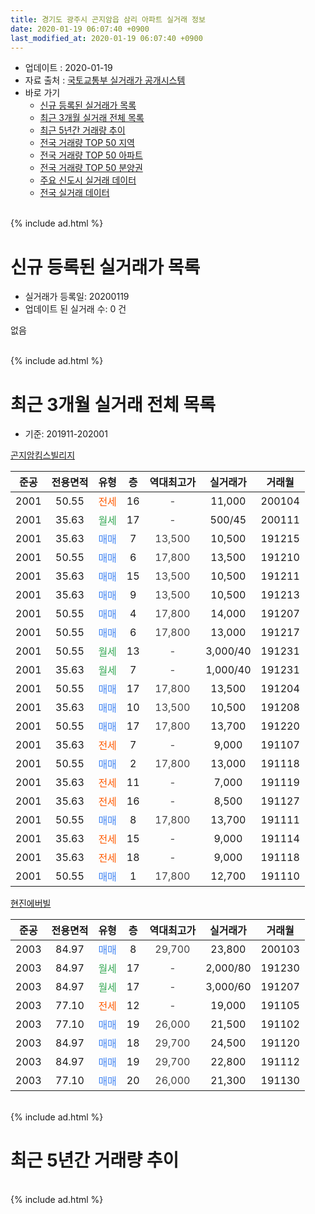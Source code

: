 ```yaml
---
title: 경기도 광주시 곤지암읍 삼리 아파트 실거래 정보
date: 2020-01-19 06:07:40 +0900
last_modified_at: 2020-01-19 06:07:40 +0900
---
```


* 업데이트 : 2020-01-19
* 자료 출처 : [국토교통부 실거래가 공개시스템](http://rt.molit.go.kr)
* 바로 가기
    * [신규 등록된 실거래가 목록](#신규-등록된-실거래가-목록)
    * [최근 3개월 실거래 전체 목록](#최근-3개월-실거래-전체-목록)
    * [최근 5년간 거래량 추이](#최근-5년간-거래량-추이)
    * [전국 거래량 TOP 50 지역](https://apt-info.github.io/apt-trade-info/최근-3개월-전국에서-가장-거래가-많이-발생한-지역)
    * [전국 거래량 TOP 50 아파트](https://apt-info.github.io/apt-trade-info/최근-3개월-전국에서-가장-거래가-많이-발생한-아파트)
    * [전국 거래량 TOP 50 분양권](https://apt-info.github.io/apt-trade-info/최근-3개월-전국에서-가장-거래가-많이-발생한-분양권)
    * [주요 신도시 실거래 데이터](https://apt-info.github.io/apt-trade-info/주요-신도시)
    * [전국 실거래 데이터](https://apt-info.github.io/apt-trade-info/전국)
<br>
{% include ad.html %}
<br>

# 신규 등록된 실거래가 목록
* 실거래가 등록일: 20200119
* 업데이트 된 실거래 수: 0 건

없음

<br>
{% include ad.html %}
<br>

# 최근 3개월 실거래 전체 목록
* 기준: 201911-202001


[곤지암킴스빌리지](https://search.naver.com/search.naver?query=%EA%B2%BD%EA%B8%B0%EB%8F%84+%EA%B4%91%EC%A3%BC%EC%8B%9C+%EA%B3%A4%EC%A7%80%EC%95%94%EC%9D%8D+%EC%82%BC%EB%A6%AC+%EA%B3%A4%EC%A7%80%EC%95%94%ED%82%B4%EC%8A%A4%EB%B9%8C%EB%A6%AC%EC%A7%80)

|준공|전용면적|유형|층|역대최고가|실거래가|거래월|
|:---:|:---:|:---:|:---:|:---:|:---:|:---:|
|2001|50.55|<span style="color:#ff5a00">전세</span>|16|<span style="color:#444444">-</span>|11,000|200104|
|2001|35.63|<span style="color:#34a853">월세</span>|17|<span style="color:#444444">-</span>|500/45|200111|
|2001|35.63|<span style="color:#4285f3">매매</span>|7|<span style="color:#444444">13,500</span>|10,500|191215|
|2001|50.55|<span style="color:#4285f3">매매</span>|6|<span style="color:#444444">17,800</span>|13,500|191210|
|2001|35.63|<span style="color:#4285f3">매매</span>|15|<span style="color:#444444">13,500</span>|10,500|191211|
|2001|35.63|<span style="color:#4285f3">매매</span>|9|<span style="color:#444444">13,500</span>|10,500|191213|
|2001|50.55|<span style="color:#4285f3">매매</span>|4|<span style="color:#444444">17,800</span>|14,000|191207|
|2001|50.55|<span style="color:#4285f3">매매</span>|6|<span style="color:#444444">17,800</span>|13,000|191217|
|2001|50.55|<span style="color:#34a853">월세</span>|13|<span style="color:#444444">-</span>|3,000/40|191231|
|2001|35.63|<span style="color:#34a853">월세</span>|7|<span style="color:#444444">-</span>|1,000/40|191231|
|2001|50.55|<span style="color:#4285f3">매매</span>|17|<span style="color:#444444">17,800</span>|13,500|191204|
|2001|35.63|<span style="color:#4285f3">매매</span>|10|<span style="color:#444444">13,500</span>|10,500|191208|
|2001|50.55|<span style="color:#4285f3">매매</span>|17|<span style="color:#444444">17,800</span>|13,700|191220|
|2001|35.63|<span style="color:#ff5a00">전세</span>|7|<span style="color:#444444">-</span>|9,000|191107|
|2001|50.55|<span style="color:#4285f3">매매</span>|2|<span style="color:#444444">17,800</span>|13,000|191118|
|2001|35.63|<span style="color:#ff5a00">전세</span>|11|<span style="color:#444444">-</span>|7,000|191119|
|2001|35.63|<span style="color:#ff5a00">전세</span>|16|<span style="color:#444444">-</span>|8,500|191127|
|2001|50.55|<span style="color:#4285f3">매매</span>|8|<span style="color:#444444">17,800</span>|13,700|191111|
|2001|35.63|<span style="color:#ff5a00">전세</span>|15|<span style="color:#444444">-</span>|9,000|191114|
|2001|35.63|<span style="color:#ff5a00">전세</span>|18|<span style="color:#444444">-</span>|9,000|191118|
|2001|50.55|<span style="color:#4285f3">매매</span>|1|<span style="color:#444444">17,800</span>|12,700|191110|

[현진에버빌](https://search.naver.com/search.naver?query=%EA%B2%BD%EA%B8%B0%EB%8F%84+%EA%B4%91%EC%A3%BC%EC%8B%9C+%EA%B3%A4%EC%A7%80%EC%95%94%EC%9D%8D+%EC%82%BC%EB%A6%AC+%ED%98%84%EC%A7%84%EC%97%90%EB%B2%84%EB%B9%8C)

|준공|전용면적|유형|층|역대최고가|실거래가|거래월|
|:---:|:---:|:---:|:---:|:---:|:---:|:---:|
|2003|84.97|<span style="color:#4285f3">매매</span>|8|<span style="color:#444444">29,700</span>|23,800|200103|
|2003|84.97|<span style="color:#34a853">월세</span>|17|<span style="color:#444444">-</span>|2,000/80|191230|
|2003|84.97|<span style="color:#34a853">월세</span>|17|<span style="color:#444444">-</span>|3,000/60|191207|
|2003|77.10|<span style="color:#ff5a00">전세</span>|12|<span style="color:#444444">-</span>|19,000|191105|
|2003|77.10|<span style="color:#4285f3">매매</span>|19|<span style="color:#444444">26,000</span>|21,500|191102|
|2003|84.97|<span style="color:#4285f3">매매</span>|18|<span style="color:#444444">29,700</span>|24,500|191120|
|2003|84.97|<span style="color:#4285f3">매매</span>|19|<span style="color:#444444">29,700</span>|22,800|191112|
|2003|77.10|<span style="color:#4285f3">매매</span>|20|<span style="color:#444444">26,000</span>|21,300|191130|


<br>
{% include ad.html %}
<br>

# 최근 5년간 거래량 추이


<div style="width:100%;">
    <canvas id="deal_progress" height="200"></canvas>
</div>

<script>
new Chart(document.getElementById("deal_progress"), {
    type: 'line',
    data: {
        labels: ['201501','201502','201503','201504','201505','201506','201507','201508','201509','201510','201511','201512','201601','201602','201603','201604','201605','201606','201607','201608','201609','201610','201611','201612','201701','201702','201703','201704','201705','201706','201707','201708','201709','201710','201711','201712','201801','201802','201803','201804','201805','201806','201807','201808','201809','201810','201811','201812','201901','201902','201903','201904','201905','201906','201907','201908','201909','201910','201911','201912','202001'],
        datasets: [{
            label: '매매',
            pointRadius: 1,
            data: [10, 13, 33, 14, 9, 9, 9, 18, 9, 12, 7, 12, 8, 10, 11, 10, 6, 12, 8, 16, 8, 9, 11, 8, 7, 12, 12, 10, 5, 7, 8, 4, 7, 7, 5, 5, 10, 13, 15, 7, 3, 10, 7, 7, 7, 9, 6, 5, 8, 7, 3, 5, 7, 8, 7, 4, 8, 8, 7, 9, 1],
            borderColor: "rgba(255, 201, 14, 1)",
            backgroundColor: "rgba(255, 201, 14, 0.5)",
            fill: false,
            lineTension: 0
        },{
            label: '전월세',
            pointRadius: 1,
            data: [11, 13, 19, 21, 15, 14, 14, 17, 13, 21, 12, 7, 8, 18, 21, 16, 19, 9, 11, 13, 11, 17, 11, 14, 9, 18, 15, 15, 15, 16, 13, 9, 20, 10, 10, 6, 10, 11, 21, 10, 20, 9, 9, 8, 4, 9, 8, 13, 8, 6, 6, 18, 13, 14, 7, 8, 10, 12, 6, 4, 2],
            borderColor: "rgba(0, 141, 185, 1)",
            backgroundColor: "rgba(0, 141, 185, 0.5)",
            fill: false,
            lineTension: 0
        }
        ]
    },
    options: {
        responsive: true,
        title: {
            display: false
        },
        tooltips: {
            mode: 'index',
            intersect: false
        },
        hover: {
            mode: 'nearest',
            intersect: true
        },
        scales: {
            xAxes: [{
                display: true,
                scaleLabel: {
                    display: true,
                    labelString: '년/월'
                }
            }],
            yAxes: [{
                display: true,
                ticks: {
                    suggestedMin: 0,
                },
                scaleLabel: {
                    display: true,
                    labelString: '실거래 수'
                }
            }]
        }
    }
});

</script>


<br>
{% include ad.html %}
<br>

